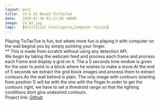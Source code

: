 ```yaml
---
layout: post
title:  CV & AI Based TicTacToe
date:   2020-07-30 01:11:58 +0800
image:  CV_AI.jpg
tags:   [Artificial Inteligence,Computer Vision]
---
```

Playing TicTacToe is fun, but whats more fun is playing it with computer on the wall begind you by simply pointing your finger.<br>
** This is made from scratch without using any detection API.
<br>
We begin by taking the webcam feed and process each frame and process each frame and display a grid on it. The a 5 seconds time wndow is given for the user to point to a block where he wishes to make a move.At the end of 5 seconds we extract the grid block images and process them to extract contours.As the wall behind is plain. The only image with contours (starting from position 1) will be with the one with the finger.In order to get the contours right, we have to set a threshold range so that the lighting conditions dont give undesired contours.
<br>
Project link: <a href="https://github.com/sharma-anubhav/CV_AI_TicTacToe">Github</a>


